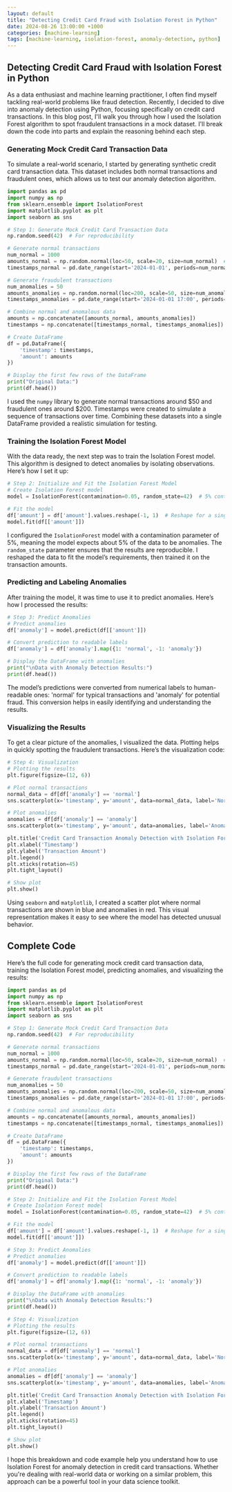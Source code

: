 ```yaml
---
layout: default
title: "Detecting Credit Card Fraud with Isolation Forest in Python"
date: 2024-08-26 13:00:00 +1000
categories: [machine-learning]
tags: [machine-learning, isolation-forest, anomaly-detection, python]
---
```



## Detecting Credit Card Fraud with Isolation Forest in Python

As a data enthusiast and machine learning practitioner, I often find myself tackling real-world problems like fraud detection. Recently, I decided to dive into anomaly detection using Python, focusing specifically on credit card transactions. In this blog post, I'll walk you through how I used the Isolation Forest algorithm to spot fraudulent transactions in a mock dataset. I'll break down the code into parts and explain the reasoning behind each step.

### Generating Mock Credit Card Transaction Data

To simulate a real-world scenario, I started by generating synthetic credit card transaction data. This dataset includes both normal transactions and fraudulent ones, which allows us to test our anomaly detection algorithm.

```python
import pandas as pd
import numpy as np
from sklearn.ensemble import IsolationForest
import matplotlib.pyplot as plt
import seaborn as sns

# Step 1: Generate Mock Credit Card Transaction Data
np.random.seed(42)  # For reproducibility

# Generate normal transactions
num_normal = 1000
amounts_normal = np.random.normal(loc=50, scale=20, size=num_normal)  # Normal transactions around $50
timestamps_normal = pd.date_range(start='2024-01-01', periods=num_normal, freq='T')

# Generate fraudulent transactions
num_anomalies = 50
amounts_anomalies = np.random.normal(loc=200, scale=50, size=num_anomalies)  # Fraudulent transactions around $200
timestamps_anomalies = pd.date_range(start='2024-01-01 17:00', periods=num_anomalies, freq='5T')

# Combine normal and anomalous data
amounts = np.concatenate([amounts_normal, amounts_anomalies])
timestamps = np.concatenate([timestamps_normal, timestamps_anomalies])

# Create DataFrame
df = pd.DataFrame({
    'timestamp': timestamps,
    'amount': amounts
})

# Display the first few rows of the DataFrame
print("Original Data:")
print(df.head())
```

I used the `numpy` library to generate normal transactions around $50 and fraudulent ones around $200. Timestamps were created to simulate a sequence of transactions over time. Combining these datasets into a single DataFrame provided a realistic simulation for testing.

### Training the Isolation Forest Model

With the data ready, the next step was to train the Isolation Forest model. This algorithm is designed to detect anomalies by isolating observations. Here’s how I set it up:

```python
# Step 2: Initialize and Fit the Isolation Forest Model
# Create Isolation Forest model
model = IsolationForest(contamination=0.05, random_state=42)  # 5% contamination

# Fit the model
df['amount'] = df['amount'].values.reshape(-1, 1)  # Reshape for a single feature
model.fit(df[['amount']])
```

I configured the `IsolationForest` model with a contamination parameter of 5%, meaning the model expects about 5% of the data to be anomalies. The `random_state` parameter ensures that the results are reproducible. I reshaped the data to fit the model’s requirements, then trained it on the transaction amounts.

### Predicting and Labeling Anomalies

After training the model, it was time to use it to predict anomalies. Here’s how I processed the results:

```python
# Step 3: Predict Anomalies
# Predict anomalies
df['anomaly'] = model.predict(df[['amount']])

# Convert prediction to readable labels
df['anomaly'] = df['anomaly'].map({1: 'normal', -1: 'anomaly'})

# Display the DataFrame with anomalies
print("\nData with Anomaly Detection Results:")
print(df.head())
```

The model’s predictions were converted from numerical labels to human-readable ones: 'normal' for typical transactions and 'anomaly' for potential fraud. This conversion helps in easily identifying and understanding the results.

### Visualizing the Results

To get a clear picture of the anomalies, I visualized the data. Plotting helps in quickly spotting the fraudulent transactions. Here’s the visualization code:

```python
# Step 4: Visualization
# Plotting the results
plt.figure(figsize=(12, 6))

# Plot normal transactions
normal_data = df[df['anomaly'] == 'normal']
sns.scatterplot(x='timestamp', y='amount', data=normal_data, label='Normal', color='blue')

# Plot anomalies
anomalies = df[df['anomaly'] == 'anomaly']
sns.scatterplot(x='timestamp', y='amount', data=anomalies, label='Anomaly', color='red')

plt.title('Credit Card Transaction Anomaly Detection with Isolation Forest')
plt.xlabel('Timestamp')
plt.ylabel('Transaction Amount')
plt.legend()
plt.xticks(rotation=45)
plt.tight_layout()

# Show plot
plt.show()
```

Using `seaborn` and `matplotlib`, I created a scatter plot where normal transactions are shown in blue and anomalies in red. This visual representation makes it easy to see where the model has detected unusual behavior.

## Complete Code

Here’s the full code for generating mock credit card transaction data, training the Isolation Forest model, predicting anomalies, and visualizing the results:

```python
import pandas as pd
import numpy as np
from sklearn.ensemble import IsolationForest
import matplotlib.pyplot as plt
import seaborn as sns

# Step 1: Generate Mock Credit Card Transaction Data
np.random.seed(42)  # For reproducibility

# Generate normal transactions
num_normal = 1000
amounts_normal = np.random.normal(loc=50, scale=20, size=num_normal)  # Normal transactions around $50
timestamps_normal = pd.date_range(start='2024-01-01', periods=num_normal, freq='T')

# Generate fraudulent transactions
num_anomalies = 50
amounts_anomalies = np.random.normal(loc=200, scale=50, size=num_anomalies)  # Fraudulent transactions around $200
timestamps_anomalies = pd.date_range(start='2024-01-01 17:00', periods=num_anomalies, freq='5T')

# Combine normal and anomalous data
amounts = np.concatenate([amounts_normal, amounts_anomalies])
timestamps = np.concatenate([timestamps_normal, timestamps_anomalies])

# Create DataFrame
df = pd.DataFrame({
    'timestamp': timestamps,
    'amount': amounts
})

# Display the first few rows of the DataFrame
print("Original Data:")
print(df.head())

# Step 2: Initialize and Fit the Isolation Forest Model
# Create Isolation Forest model
model = IsolationForest(contamination=0.05, random_state=42)  # 5% contamination

# Fit the model
df['amount'] = df['amount'].values.reshape(-1, 1)  # Reshape for a single feature
model.fit(df[['amount']])

# Step 3: Predict Anomalies
# Predict anomalies
df['anomaly'] = model.predict(df[['amount']])

# Convert prediction to readable labels
df['anomaly'] = df['anomaly'].map({1: 'normal', -1: 'anomaly'})

# Display the DataFrame with anomalies
print("\nData with Anomaly Detection Results:")
print(df.head())

# Step 4: Visualization
# Plotting the results
plt.figure(figsize=(12, 6))

# Plot normal transactions
normal_data = df[df['anomaly'] == 'normal']
sns.scatterplot(x='timestamp', y='amount', data=normal_data, label='Normal', color='blue')

# Plot anomalies
anomalies = df[df['anomaly'] == 'anomaly']
sns.scatterplot(x='timestamp', y='amount', data=anomalies, label='Anomaly', color='red')

plt.title('Credit Card Transaction Anomaly Detection with Isolation Forest')
plt.xlabel('Timestamp')
plt.ylabel('Transaction Amount')
plt.legend()
plt.xticks(rotation=45)
plt.tight_layout()

# Show plot
plt.show()
```

I hope this breakdown and code example help you understand how to use Isolation Forest for anomaly detection in credit card transactions. Whether you're dealing with real-world data or working on a similar problem, this approach can be a powerful tool in your data science toolkit.
